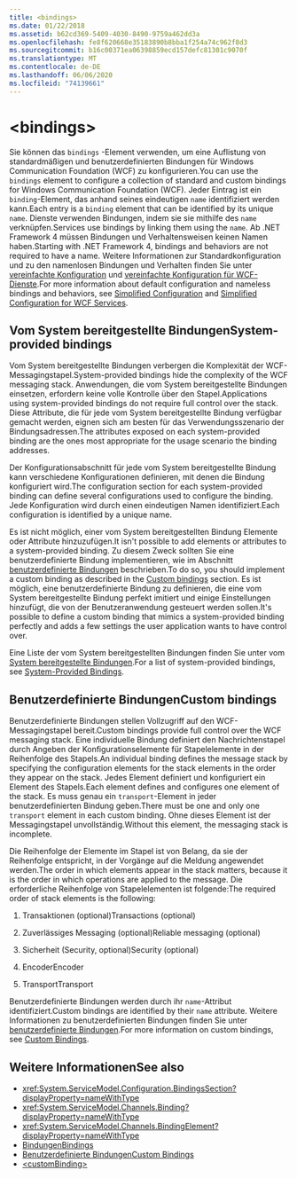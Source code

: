 ```yaml
---
title: <bindings>
ms.date: 01/22/2018
ms.assetid: b62cd369-5409-4030-8490-9759a462dd3a
ms.openlocfilehash: fe8f620668e35183890b8bba1f254a74c962f8d3
ms.sourcegitcommit: b16c00371ea06398859ecd157defc81301c9070f
ms.translationtype: MT
ms.contentlocale: de-DE
ms.lasthandoff: 06/06/2020
ms.locfileid: "74139661"
---
```

# \<bindings>

<span data-ttu-id="41086-101">Sie können das `bindings` -Element verwenden, um eine Auflistung von standardmäßigen und benutzerdefinierten Bindungen für Windows Communication Foundation (WCF) zu konfigurieren.</span><span class="sxs-lookup"><span data-stu-id="41086-101">You can use the `bindings` element to configure a collection of standard and custom bindings for Windows Communication Foundation (WCF).</span></span> <span data-ttu-id="41086-102">Jeder Eintrag ist ein `binding`-Element, das anhand seines eindeutigen `name` identifiziert werden kann.</span><span class="sxs-lookup"><span data-stu-id="41086-102">Each entry is a `binding` element that can be identified by its unique `name`.</span></span> <span data-ttu-id="41086-103">Dienste verwenden Bindungen, indem sie sie mithilfe des `name` verknüpfen.</span><span class="sxs-lookup"><span data-stu-id="41086-103">Services use bindings by linking them using the `name`.</span></span> <span data-ttu-id="41086-104">Ab .NET Framework 4 müssen Bindungen und Verhaltensweisen keinen Namen haben.</span><span class="sxs-lookup"><span data-stu-id="41086-104">Starting with .NET Framework 4, bindings and behaviors are not required to have a name.</span></span> <span data-ttu-id="41086-105">Weitere Informationen zur Standardkonfiguration und zu den namenlosen Bindungen und Verhalten finden Sie unter [vereinfachte Konfiguration](../../../wcf/simplified-configuration.md) und [vereinfachte Konfiguration für WCF-Dienste](../../../wcf/samples/simplified-configuration-for-wcf-services.md).</span><span class="sxs-lookup"><span data-stu-id="41086-105">For more information about default configuration and nameless bindings and behaviors, see [Simplified Configuration](../../../wcf/simplified-configuration.md) and [Simplified Configuration for WCF Services](../../../wcf/samples/simplified-configuration-for-wcf-services.md).</span></span>

## <a name="system-provided-bindings"></a><span data-ttu-id="41086-106">Vom System bereitgestellte Bindungen</span><span class="sxs-lookup"><span data-stu-id="41086-106">System-provided bindings</span></span>

<span data-ttu-id="41086-107">Vom System bereitgestellte Bindungen verbergen die Komplexität der WCF-Messagingstapel.</span><span class="sxs-lookup"><span data-stu-id="41086-107">System-provided bindings hide the complexity of the WCF messaging stack.</span></span> <span data-ttu-id="41086-108">Anwendungen, die vom System bereitgestellte Bindungen einsetzen, erfordern keine volle Kontrolle über den Stapel.</span><span class="sxs-lookup"><span data-stu-id="41086-108">Applications using system-provided bindings do not require full control over the stack.</span></span> <span data-ttu-id="41086-109">Diese Attribute, die für jede vom System bereitgestellte Bindung verfügbar gemacht werden, eignen sich am besten für das Verwendungsszenario der Bindungsadressen.</span><span class="sxs-lookup"><span data-stu-id="41086-109">The attributes exposed on each system-provided binding are the ones most appropriate for the usage scenario the binding addresses.</span></span>

<span data-ttu-id="41086-110">Der Konfigurationsabschnitt für jede vom System bereitgestellte Bindung kann verschiedene Konfigurationen definieren, mit denen die Bindung konfiguriert wird.</span><span class="sxs-lookup"><span data-stu-id="41086-110">The configuration section for each system-provided binding can define several configurations used to configure the binding.</span></span> <span data-ttu-id="41086-111">Jede Konfiguration wird durch einen eindeutigen Namen identifiziert.</span><span class="sxs-lookup"><span data-stu-id="41086-111">Each configuration is identified by a unique name.</span></span>

<span data-ttu-id="41086-112">Es ist nicht möglich, einer vom System bereitgestellten Bindung Elemente oder Attribute hinzuzufügen.</span><span class="sxs-lookup"><span data-stu-id="41086-112">It isn't possible to add elements or attributes to a system-provided binding.</span></span> <span data-ttu-id="41086-113">Zu diesem Zweck sollten Sie eine benutzerdefinierte Bindung implementieren, wie im Abschnitt [benutzerdefinierte Bindungen](#custom-bindings) beschrieben.</span><span class="sxs-lookup"><span data-stu-id="41086-113">To do so, you should implement a custom binding as described in the [Custom bindings](#custom-bindings) section.</span></span> <span data-ttu-id="41086-114">Es ist möglich, eine benutzerdefinierte Bindung zu definieren, die eine vom System bereitgestellte Bindung perfekt imitiert und einige Einstellungen hinzufügt, die von der Benutzeranwendung gesteuert werden sollen.</span><span class="sxs-lookup"><span data-stu-id="41086-114">It's possible to define a custom binding that mimics a system-provided binding perfectly and adds a few settings the user application wants to have control over.</span></span>  

<span data-ttu-id="41086-115">Eine Liste der vom System bereitgestellten Bindungen finden Sie unter vom [System bereitgestellte Bindungen](../../../wcf/system-provided-bindings.md).</span><span class="sxs-lookup"><span data-stu-id="41086-115">For a list of system-provided bindings, see [System-Provided Bindings](../../../wcf/system-provided-bindings.md).</span></span>

## <a name="custom-bindings"></a><span data-ttu-id="41086-116">Benutzerdefinierte Bindungen</span><span class="sxs-lookup"><span data-stu-id="41086-116">Custom bindings</span></span>

<span data-ttu-id="41086-117">Benutzerdefinierte Bindungen stellen Vollzugriff auf den WCF-Messagingstapel bereit.</span><span class="sxs-lookup"><span data-stu-id="41086-117">Custom bindings provide full control over the WCF messaging stack.</span></span> <span data-ttu-id="41086-118">Eine individuelle Bindung definiert den Nachrichtenstapel durch Angeben der Konfigurationselemente für Stapelelemente in der Reihenfolge des Stapels.</span><span class="sxs-lookup"><span data-stu-id="41086-118">An individual binding defines the message stack by specifying the configuration elements for the stack elements in the order they appear on the stack.</span></span> <span data-ttu-id="41086-119">Jedes Element definiert und konfiguriert ein Element des Stapels.</span><span class="sxs-lookup"><span data-stu-id="41086-119">Each element defines and configures one element of the stack.</span></span> <span data-ttu-id="41086-120">Es muss genau ein `transport`-Element in jeder benutzerdefinierten Bindung geben.</span><span class="sxs-lookup"><span data-stu-id="41086-120">There must be one and only one `transport` element in each custom binding.</span></span> <span data-ttu-id="41086-121">Ohne dieses Element ist der Messagingstapel unvollständig.</span><span class="sxs-lookup"><span data-stu-id="41086-121">Without this element, the messaging stack is incomplete.</span></span>

<span data-ttu-id="41086-122">Die Reihenfolge der Elemente im Stapel ist von Belang, da sie der Reihenfolge entspricht, in der Vorgänge auf die Meldung angewendet werden.</span><span class="sxs-lookup"><span data-stu-id="41086-122">The order in which elements appear in the stack matters, because it is the order in which operations are applied to the message.</span></span> <span data-ttu-id="41086-123">Die erforderliche Reihenfolge von Stapelelementen ist folgende:</span><span class="sxs-lookup"><span data-stu-id="41086-123">The required order of stack elements is the following:</span></span>  

1. <span data-ttu-id="41086-124">Transaktionen (optional)</span><span class="sxs-lookup"><span data-stu-id="41086-124">Transactions (optional)</span></span>  

2. <span data-ttu-id="41086-125">Zuverlässiges Messaging (optional)</span><span class="sxs-lookup"><span data-stu-id="41086-125">Reliable messaging (optional)</span></span>  

3. <span data-ttu-id="41086-126">Sicherheit (Security, optional)</span><span class="sxs-lookup"><span data-stu-id="41086-126">Security (optional)</span></span>  

4. <span data-ttu-id="41086-127">Encoder</span><span class="sxs-lookup"><span data-stu-id="41086-127">Encoder</span></span>  

5. <span data-ttu-id="41086-128">Transport</span><span class="sxs-lookup"><span data-stu-id="41086-128">Transport</span></span>  

 <span data-ttu-id="41086-129">Benutzerdefinierte Bindungen werden durch ihr `name`-Attribut identifiziert.</span><span class="sxs-lookup"><span data-stu-id="41086-129">Custom bindings are identified by their `name` attribute.</span></span> <span data-ttu-id="41086-130">Weitere Informationen zu benutzerdefinierten Bindungen finden Sie unter [benutzerdefinierte Bindungen](../../../wcf/extending/custom-bindings.md).</span><span class="sxs-lookup"><span data-stu-id="41086-130">For more information on custom bindings, see [Custom Bindings](../../../wcf/extending/custom-bindings.md).</span></span>

## <a name="see-also"></a><span data-ttu-id="41086-131">Weitere Informationen</span><span class="sxs-lookup"><span data-stu-id="41086-131">See also</span></span>

- <xref:System.ServiceModel.Configuration.BindingsSection?displayProperty=nameWithType>
- <xref:System.ServiceModel.Channels.Binding?displayProperty=nameWithType>
- <xref:System.ServiceModel.Channels.BindingElement?displayProperty=nameWithType>
- [<span data-ttu-id="41086-132">Bindungen</span><span class="sxs-lookup"><span data-stu-id="41086-132">Bindings</span></span>](../../../wcf/bindings.md)
- [<span data-ttu-id="41086-133">Benutzerdefinierte Bindungen</span><span class="sxs-lookup"><span data-stu-id="41086-133">Custom Bindings</span></span>](../../../wcf/extending/custom-bindings.md)
- [\<customBinding>](custombinding.md)
